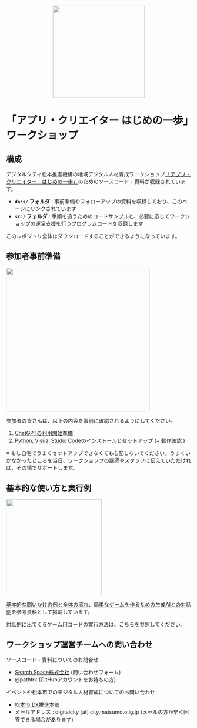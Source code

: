 <p align="center">
  <img src="https://github.com/user-attachments/assets/e6b57189-96d3-4556-b217-ddb570ea11aa" width="250">
</p>

# 「アプリ・クリエイター はじめの一歩」ワークショップ

## 構成

デジタルシティ松本推進機構の地域デジタル人材育成ワークショップ[「アプリ・クリエイター　はじめの一歩」](https://www.city.matsumoto.nagano.jp/site/digitalcity/155720.html)のためのソースコード・資料が収録されています。

- **`docs/` フォルダ** : 事前準備やフォローアップの資料を収録しており、このページにリンクされています
- **`src/` フォルダ** : 手順を追うためのコードサンプルと、必要に応じてワークショップの運営支援を行うプログラムコードを収録します

このレポジトリ全体はダウンロードすることができるようになっています。

## 参加者事前準備

<p>
  <img src="https://github.com/user-attachments/assets/185db0b8-3f97-4ef3-a0ff-fe2072d45122" width="390">
</p>

参加者の皆さんは、以下の内容を事前に確認されるようにしてください。

1. [ChatGPTの利用開始準備](docs/setup_chatgpt.md)
2. [Python, Visual Studio Codeのインストールとセットアップ (+ 動作確認 )](docs/setup_vscode_and_python.md)

※ もし自宅でうまくセットアップできなくても心配しないでください。うまくいかなかったところを当日、ワークショップの講師やスタッフに伝えていただければ、その場でサポートします。

## 基本的な使い方と実行例

<p>
  <img src="https://github.com/user-attachments/assets/9ea8d24c-ea5e-420f-aa5f-0b2a143d48a0" width="260">
</p>

[基本的な問いかけの例と全体の流れ](docs/basic_usage.md)、[簡単なゲームを作るための生成AIとの対話例](docs/maze_sample_prompt.md)を参考資料として掲載しています。

対話例に出てくるゲーム用コードの実行方法は、[こちら](src/Maze/README.md)を参照してください。

## ワークショップ運営チームへの問い合わせ

ソースコード・資料についてのお問合せ
- [Search Space株式会社](https://www.searchspace.cloud/contact-us) (問い合わせフォーム)
- @pathtrk (GitHubアカウントをお持ちの方)

イベントや松本市でのデジタル人材育成についてのお問い合わせ
- [松本市 DX推進本部](https://www.city.matsumoto.nagano.jp/form/detail.php?sec_sec1=5&lif_id=156234)
- メールアドレス : digitalcity [at] city.matsumoto.lg.jp (メールの方が早く回答できる場合があります)

